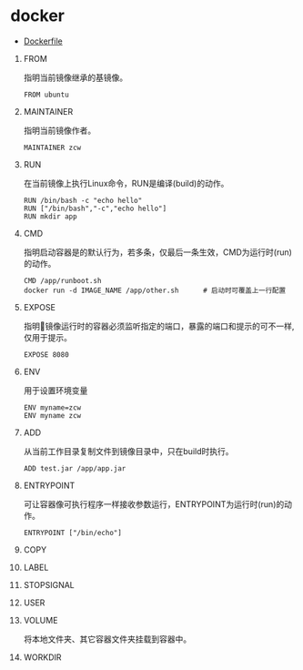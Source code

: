 # docker

- [Dockerfile](https://docs.docker.com/engine/reference/builder/#from "docker docs")

1. FROM

    指明当前镜像继承的基镜像。

    ```
    FROM ubuntu
    ```

1. MAINTAINER

    指明当前镜像作者。

    ```
    MAINTAINER zcw
    ```

1. RUN

    在当前镜像上执行Linux命令，RUN是编译(build)的动作。

    ```
    RUN /bin/bash -c "echo hello"
    RUN ["/bin/bash","-c","echo hello"]
    RUN mkdir app
    ```

1. CMD

    指明启动容器是的默认行为，若多条，仅最后一条生效，CMD为运行时(run)的动作。

    ```
    CMD /app/runboot.sh
    docker run -d IMAGE_NAME /app/other.sh      # 启动时可覆盖上一行配置
    ```

1. EXPOSE

    指明镜像运行时的容器必须监听指定的端口，暴露的端口和提示的可不一样,仅用于提示。

    ```
    EXPOSE 8080
    ```

1. ENV

    用于设置环境变量

    ```
    ENV myname=zcw
    ENV myname zcw
    ```

1. ADD

    从当前工作目录复制文件到镜像目录中，只在build时执行。

    ```
    ADD test.jar /app/app.jar
    ```

1. ENTRYPOINT

    可让容器像可执行程序一样接收参数运行，ENTRYPOINT为运行时(run)的动作。

    ```
    ENTRYPOINT ["/bin/echo"]
    ```

1. COPY

1. LABEL

1. STOPSIGNAL

1. USER

1. VOLUME

    将本地文件夹、其它容器文件夹挂载到容器中。

1. WORKDIR